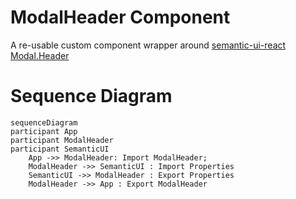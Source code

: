 # ModalHeader Component

A re-usable custom component wrapper around [semantic-ui-react Modal.Header](https://react.semantic-ui.com/modules/modal)

# Sequence Diagram

```mermaid
sequenceDiagram
participant App
participant ModalHeader
participant SemanticUI
    App ->> ModalHeader: Import ModalHeader;
    ModalHeader ->> SemanticUI : Import Properties
    SemanticUI ->> ModalHeader : Export Properties
    ModalHeader ->> App : Export ModalHeader
```
